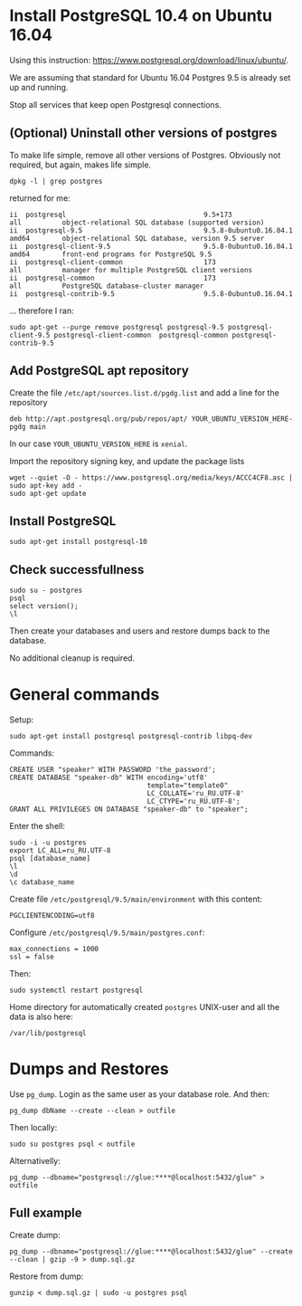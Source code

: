# Install PostgreSQL 10.4 on Ubuntu 16.04


Using this instruction: https://www.postgresql.org/download/linux/ubuntu/.

We are assuming that standard for Ubuntu 16.04 Postgres 9.5 is already set up and running.

Stop all services that keep open Postgresql connections.

## (Optional) Uninstall other versions of postgres

To make life simple, remove all other versions of Postgres. Obviously not required, but again, makes life simple.

    dpkg -l | grep postgres

returned for me:

    ii  postgresql                                  9.5+173                                                     all          object-relational SQL database (supported version)
    ii  postgresql-9.5                              9.5.8-0ubuntu0.16.04.1                                      amd64        object-relational SQL database, version 9.5 server
    ii  postgresql-client-9.5                       9.5.8-0ubuntu0.16.04.1                                      amd64        front-end programs for PostgreSQL 9.5
    ii  postgresql-client-common                    173                                                         all          manager for multiple PostgreSQL client versions
    ii  postgresql-common                           173                                                         all          PostgreSQL database-cluster manager
    ii  postgresql-contrib-9.5                      9.5.8-0ubuntu0.16.04.1

... therefore I ran:

    sudo apt-get --purge remove postgresql postgresql-9.5 postgresql-client-9.5 postgresql-client-common  postgresql-common postgresql-contrib-9.5

## Add PostgreSQL apt repository

Create the file `/etc/apt/sources.list.d/pgdg.list` and add a line for the repository

    deb http://apt.postgresql.org/pub/repos/apt/ YOUR_UBUNTU_VERSION_HERE-pgdg main

In our case `YOUR_UBUNTU_VERSION_HERE` is `xenial`.

Import the repository signing key, and update the package lists

    wget --quiet -O - https://www.postgresql.org/media/keys/ACCC4CF8.asc | sudo apt-key add -
    sudo apt-get update


## Install PostgreSQL

    sudo apt-get install postgresql-10


## Check successfullness

    sudo su - postgres
    psql
    select version();
    \l

Then create your databases and users and restore dumps back to the database.

No additional cleanup is required.



# General commands

Setup:

    sudo apt-get install postgresql postgresql-contrib libpq-dev

Commands:

    CREATE USER "speaker" WITH PASSWORD 'the_password';
    CREATE DATABASE "speaker-db" WITH encoding='utf8'
                                      template="template0"
                                      LC_COLLATE='ru_RU.UTF-8'
                                      LC_CTYPE='ru_RU.UTF-8';
    GRANT ALL PRIVILEGES ON DATABASE "speaker-db" to "speaker";

Enter the shell:

    sudo -i -u postgres
    export LC_ALL=ru_RU.UTF-8
    psql [database_name]
    \l
    \d
    \c database_name

Create file `/etc/postgresql/9.5/main/environment` with this content:

    PGCLIENTENCODING=utf8

Configure `/etc/postgresql/9.5/main/postgres.conf`:

    max_connections = 1000
    ssl = false

Then:

    sudo systemctl restart postgresql

Home directory for automatically created `postgres` UNIX-user and all the data is also here:

    /var/lib/postgresql


# Dumps and Restores

Use `pg_dump`. Login as the same user as your database role. And then:

    pg_dump dbName --create --clean > outfile

Then locally:

    sudo su postgres psql < outfile

Alternativelly:

    pg_dump --dbname="postgresql://glue:****@localhost:5432/glue" > outfile

## Full example

Create dump:

    pg_dump --dbname="postgresql://glue:****@localhost:5432/glue" --create --clean | gzip -9 > dump.sql.gz

Restore from dump:

    gunzip < dump.sql.gz | sudo -u postgres psql

